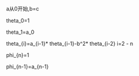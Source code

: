 a从0开始,b=c

theta_0=1

theta_1=a_0

theta_{i}=a_{i-1}* theta_{i-1}-b^2* theta_{i-2} i=2 - n

phi_{n}=1

phi_{n-1}=a_{n-1}

